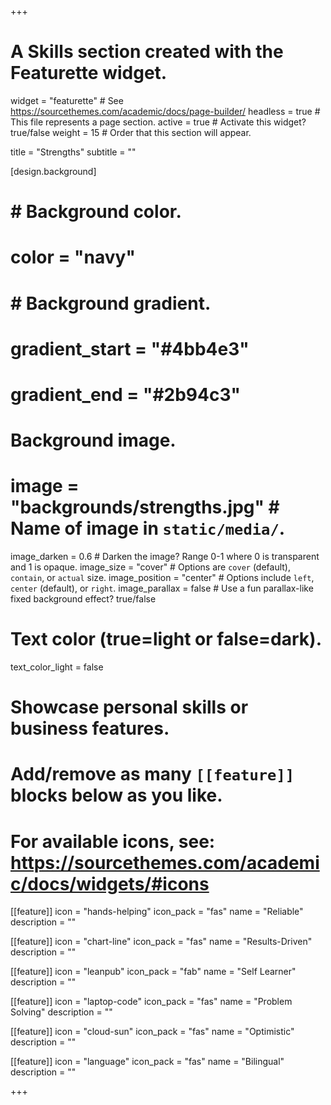 +++
# A Skills section created with the Featurette widget.
widget = "featurette"  # See https://sourcethemes.com/academic/docs/page-builder/
headless = true  # This file represents a page section.
active = true  # Activate this widget? true/false
weight = 15  # Order that this section will appear.

title = "Strengths"
subtitle = ""


[design.background]
  # # Background color.
  # color = "navy"

  # # Background gradient.
  # gradient_start = "#4bb4e3"
  # gradient_end = "#2b94c3"

  # Background image.
  # image = "backgrounds/strengths.jpg"  # Name of image in `static/media/`.
  image_darken = 0.6  # Darken the image? Range 0-1 where 0 is transparent and 1 is opaque.
  image_size = "cover"  #  Options are `cover` (default), `contain`, or `actual` size.
  image_position = "center"  # Options include `left`, `center` (default), or `right`.
  image_parallax = false  # Use a fun parallax-like fixed background effect? true/false

  # Text color (true=light or false=dark).
  text_color_light = false

# Showcase personal skills or business features.
#
# Add/remove as many `[[feature]]` blocks below as you like.
#
# For available icons, see: https://sourcethemes.com/academic/docs/widgets/#icons

[[feature]]
  icon = "hands-helping"
  icon_pack = "fas"
  name = "Reliable"
  description = ""

[[feature]]
  icon = "chart-line"
  icon_pack = "fas"
  name = "Results-Driven"
  description = ""

[[feature]]
  icon = "leanpub"
  icon_pack = "fab"
  name = "Self Learner"
  description = ""

[[feature]]
  icon = "laptop-code"
  icon_pack = "fas"
  name = "Problem Solving"
  description = ""

[[feature]]
  icon = "cloud-sun"
  icon_pack = "fas"
  name = "Optimistic"
  description = ""

[[feature]]
  icon = "language"
  icon_pack = "fas"
  name = "Bilingual"
  description = ""

+++
